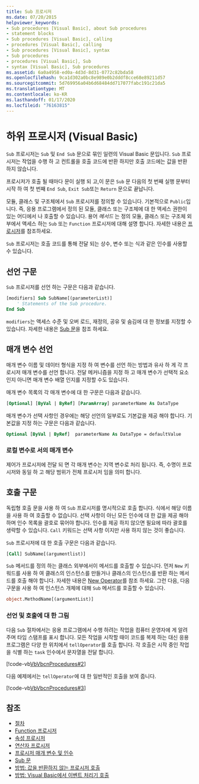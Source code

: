 ```yaml
---
title: Sub 프로시저
ms.date: 07/20/2015
helpviewer_keywords:
- Sub procedures [Visual Basic], about Sub procedures
- statement blocks
- Sub procedures [Visual Basic], calling
- procedures [Visual Basic], calling
- Sub procedures [Visual Basic], syntax
- Sub procedures
- procedures [Visual Basic], Sub
- syntax [Visual Basic], Sub procedures
ms.assetid: 6a0a4958-ed0a-4d3d-8d31-0772c82bda58
ms.openlocfilehash: 9ca1d302a0bc8e989e0b2dddf8cce68e89211d57
ms.sourcegitcommit: 5d769956a04b6d68484dd717077fabc191c21da5
ms.translationtype: MT
ms.contentlocale: ko-KR
ms.lasthandoff: 01/17/2020
ms.locfileid: "76163815"
---
```

# <a name="sub-procedures-visual-basic"></a>하위 프로시저 (Visual Basic)

`Sub` 프로시저는 `Sub` 및 `End Sub` 문으로 묶인 일련의 Visual Basic 문입니다. `Sub` 프로시저는 작업을 수행 하 고 컨트롤을 호출 코드에 반환 하지만 호출 코드에는 값을 반환 하지 않습니다.

프로시저가 호출 될 때마다 문이 실행 되 고,이 문은 `Sub` 문 다음의 첫 번째 실행 문부터 시작 하 여 첫 번째 `End Sub`, `Exit Sub`또는 `Return` 문으로 끝납니다.

모듈, 클래스 및 구조체에서 `Sub` 프로시저를 정의할 수 있습니다. 기본적으로 `Public`입니다. 즉, 응용 프로그램에서 정의 된 모듈, 클래스 또는 구조체에 대 한 액세스 권한이 있는 어디에서 나 호출할 수 있습니다. 용어 *메서드* 는 정의 모듈, 클래스 또는 구조체 외부에서 액세스 하는 `Sub` 또는 `Function` 프로시저에 대해 설명 합니다. 자세한 내용은 [프로시저](./index.md)를 참조하세요.

`Sub` 프로시저는 호출 코드를 통해 전달 되는 상수, 변수 또는 식과 같은 인수를 사용할 수 있습니다.

## <a name="declaration-syntax"></a>선언 구문

`Sub` 프로시저를 선언 하는 구문은 다음과 같습니다.

```vb
[modifiers] Sub SubName[(parameterList)]
    ' Statements of the Sub procedure.
End Sub
```

`modifiers`는 액세스 수준 및 오버 로드, 재정의, 공유 및 숨김에 대 한 정보를 지정할 수 있습니다. 자세한 내용은 [Sub 문](../../../language-reference/statements/sub-statement.md)을 참조 하세요.

## <a name="parameter-declaration"></a>매개 변수 선언

매개 변수 이름 및 데이터 형식을 지정 하 여 변수를 선언 하는 방법과 유사 하 게 각 프로시저 매개 변수를 선언 합니다. 전달 메커니즘을 지정 하 고 매개 변수가 선택적 요소 인지 아니면 매개 변수 배열 인지를 지정할 수도 있습니다.

매개 변수 목록의 각 매개 변수에 대 한 구문은 다음과 같습니다.

```vb
[Optional] [ByVal | ByRef] [ParamArray] parameterName As DataType
```

매개 변수가 선택 사항인 경우에는 해당 선언의 일부로도 기본값을 제공 해야 합니다. 기본값을 지정 하는 구문은 다음과 같습니다.

```vb
Optional [ByVal | ByRef]  parameterName As DataType = defaultValue
```

### <a name="parameters-as-local-variables"></a>로컬 변수로 서의 매개 변수

제어가 프로시저에 전달 되 면 각 매개 변수는 지역 변수로 처리 됩니다. 즉, 수명이 프로시저와 동일 하 고 해당 범위가 전체 프로시저 임을 의미 합니다.

## <a name="calling-syntax"></a>호출 구문

독립형 호출 문을 사용 하 여 `Sub` 프로시저를 명시적으로 호출 합니다. 식에서 해당 이름을 사용 하 여 호출할 수 없습니다. 선택 사항이 아닌 모든 인수에 대 한 값을 제공 해야 하며 인수 목록을 괄호로 묶어야 합니다. 인수를 제공 하지 않으면 필요에 따라 괄호를 생략할 수 있습니다. `Call` 키워드는 선택 사항 이지만 사용 하지 않는 것이 좋습니다.

`Sub` 프로시저에 대 한 호출 구문은 다음과 같습니다.

```vb
[Call] SubName[(argumentlist)]
```

`Sub` 메서드를 정의 하는 클래스 외부에서이 메서드를 호출할 수 있습니다. 먼저 `New` 키워드를 사용 하 여 클래스의 인스턴스를 만들거나 클래스의 인스턴스를 반환 하는 메서드를 호출 해야 합니다. 자세한 내용은 [New Operator](../../../language-reference/operators/new-operator.md)를 참조 하세요. 그런 다음, 다음 구문을 사용 하 여 인스턴스 개체에 대해 `Sub` 메서드를 호출할 수 있습니다.

```vb
object.MethodName[(argumentList)]
```

### <a name="illustration-of-declaration-and-call"></a>선언 및 호출에 대 한 그림

다음 `Sub` 절차에서는 응용 프로그램에서 수행 하려는 작업을 컴퓨터 운영자에 게 알려 주며 타임 스탬프를 표시 합니다. 모든 작업을 시작할 때이 코드를 복제 하는 대신 응용 프로그램은 다양 한 위치에서 `tellOperator`를 호출 합니다. 각 호출은 시작 중인 작업을 식별 하는 `task` 인수에서 문자열을 전달 합니다.

[!code-vb[VbVbcnProcedures#2](~/samples/snippets/visualbasic/VS_Snippets_VBCSharp/VbVbcnProcedures/VB/Class1.vb#2)]

다음 예제에서는 `tellOperator`에 대 한 일반적인 호출을 보여 줍니다.

[!code-vb[VbVbcnProcedures#3](~/samples/snippets/visualbasic/VS_Snippets_VBCSharp/VbVbcnProcedures/VB/Class1.vb#3)]

## <a name="see-also"></a>참조

- [절차](./index.md)
- [Function 프로시저](./function-procedures.md)
- [속성 프로시저](./property-procedures.md)
- [연산자 프로시저](./operator-procedures.md)
- [프로시저 매개 변수 및 인수](./procedure-parameters-and-arguments.md)
- [Sub 문](../../../language-reference/statements/sub-statement.md)
- [방법: 값을 반환하지 않는 프로시저 호출](./how-to-call-a-procedure-that-does-not-return-a-value.md)
- [방법: Visual Basic에서 이벤트 처리기 호출](./how-to-call-an-event-handler.md)
